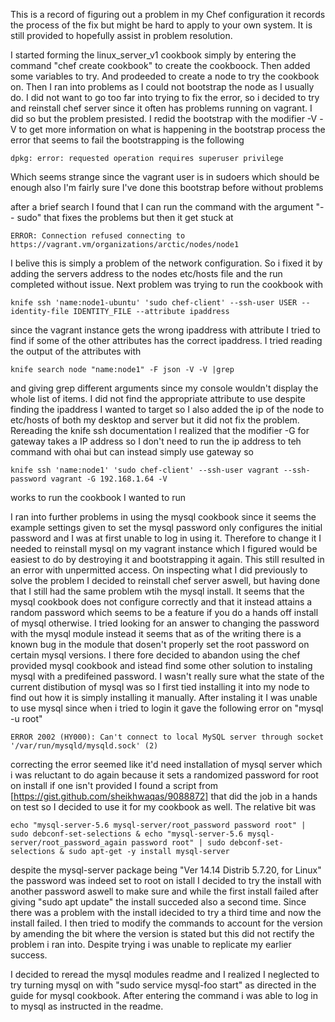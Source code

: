 This is a record of figuring out a problem in my Chef configuration it records the process of the fix but might be hard to apply to your own system. It is still provided to hopefully assist in problem resolution.

I started forming the linux_server_v1 cookbook simply by entering the command "chef create cookbook" to create the cookboock. Then added some variables to try. And prodeeded to create a node to try the cookbook on. Then I ran into problems as I could not bootstrap the node as I usually do. I did not want to go too far into trying to fix the error, so i decided to try and reinstall chef server since it often has problems running on vagrant. I did so but the problem presisted. I redid the bootstrap with the modifier -V -V to get more information on what is happening in the bootstrap process the error that seems to fail the bootstrapping is the following 
```
dpkg: error: requested operation requires superuser privilege
```

Which seems strange since the vagrant user is in sudoers which should be enough also I'm fairly sure I've done this bootstrap before without problems

after a brief search I found that I can run the command with the argument "-- sudo" that fixes the problems but then it get stuck at 

```
ERROR: Connection refused connecting to https://vagrant.vm/organizations/arctic/nodes/node1
```
I belive this is simply a problem of the network configuration. So i fixed it by adding the servers address to the nodes etc/hosts file and the run completed without issue.
Next problem was trying to run the cookbook with 

```
knife ssh 'name:node1-ubuntu' 'sudo chef-client' --ssh-user USER --identity-file IDENTITY_FILE --attribute ipaddress
```

since the vagrant instance gets the wrong ipaddress with attribute I tried to find if some of the other attributes has the correct ipaddress. I tried reading the output of the attributes with 
```
knife search node "name:node1" -F json -V -V |grep 
```
and giving grep different arguments since my console wouldn't display the whole list of items. I did not find the appropriate attribute to use despite finding the ipaddress I wanted to target so I also added the ip of the node to etc/hosts of both my desktop and server but it did not fix the problem. 
Rereading the knife ssh documentation I realized that the modifier -G for gateway takes a IP address so I don't need to run the ip address to teh command with ohai but can instead simply use gateway so
```
knife ssh 'name:node1' 'sudo chef-client' --ssh-user vagrant --ssh-password vagrant -G 192.168.1.64 -V
```
works to run the cookbook I wanted to run

I ran into further problems in using the mysql cookbook since it seems the example settings given to set the mysql password only configures the initial password and I was at first unable to log in using it. Therefore to change it I needed to reinstall mysql on my vagrant instance which I figured would be easiest to do by destroying it and bootstrapping it again. This still resulted in an error with unpermitted access. On inspecting what I did previously to solve the problem I decided to reinstall chef server aswell, but having done that I still had the same problem wtih the mysql install. It seems that the mysql cookbook does not configure correctly and that it instead attains a random password which seems to be a feature if you do a hands off install of mysql otherwise. I tried looking for an answer to changing the password with the mysql module instead it seems that as of the writing there is a known bug in the module that dosen't properly set the root password on certain mysql versions. I there fore decided to abandon using the chef provided mysql cookbook and istead find some other solution to instaling mysql with a predifeined password. I wasn't really sure what the state of the current distibution of mysql was so I first tied installing it into my node to find out how it is simply installing it manually. After instaling it I was unable to use mysql since when i tried to login it gave the following error on "mysql -u root"

```
ERROR 2002 (HY000): Can't connect to local MySQL server through socket '/var/run/mysqld/mysqld.sock' (2)

```
correcting the error seemed like it'd need installation of mysql server which i was reluctant to do again because it sets a randomized password for root on install if one isn't provided I found a script from [https://gist.github.com/sheikhwaqas/9088872] that did the job in a hands on test so I decided to use it for my cookbook as well. The relative bit was 
```
echo "mysql-server-5.6 mysql-server/root_password password root" | sudo debconf-set-selections & echo "mysql-server-5.6 mysql-server/root_password_again password root" | sudo debconf-set-selections & sudo apt-get -y install mysql-server

```
despite the mysql-server package being "Ver 14.14 Distrib 5.7.20, for Linux" the password was indeed set to root on istall I decided to try the install with another password aswell to make sure and while the first install failed after giving "sudo apt update" the install succeded also a second time. Since there was a problem with the install idecided to try a third time and now the install failed. I then tried to modify the commands to account for the version by amending the bit where the version is stated but this did not rectify the problem i ran into. Despite trying i was unable to replicate my earlier success.

I decided to reread the mysql modules readme and I realized I neglected to try turning mysql on with "sudo service mysql-foo start" as directed in the guide for mysql cookbook. After entering the command i was able to log in to mysql as  instructed in the readme.
